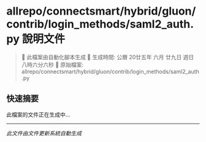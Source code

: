 # allrepo/connectsmart/hybrid/gluon/contrib/login_methods/saml2_auth.py 說明文件

> 🚧 此檔案由自動化腳本生成
> 📅 生成時間: 公曆 20廿五年 六月 廿九日 週日 八時六分六秒
> 📂 原始檔案: allrepo/connectsmart/hybrid/gluon/contrib/login_methods/saml2_auth.py

## 快速摘要
此檔案的文件正在生成中...

<!-- 實際使用時，這裡會是 Claude Code 生成的完整文件內容 -->

---
*此文件由文件更新系統自動生成*
